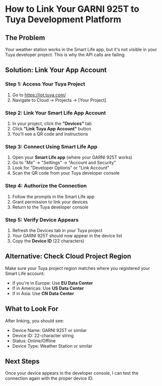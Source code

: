# How to Link Your GARNI 925T to Tuya Development Platform

## The Problem
Your weather station works in the Smart Life app, but it's not visible in your Tuya developer project. This is why the API calls are failing.

## Solution: Link Your App Account

### Step 1: Access Your Tuya Project
1. Go to https://iot.tuya.com/
2. Navigate to Cloud → Projects → [Your Project]

### Step 2: Link Your Smart Life App Account
1. In your project, click the **"Devices"** tab
2. Click **"Link Tuya App Account"** button
3. You'll see a QR code and instructions

### Step 3: Connect Using Smart Life App
1. Open your **Smart Life app** (where your GARNI 925T works)
2. Go to "Me" → "Settings" → "Account and Security" 
3. Look for "Developer Options" or "Link Account"
4. Scan the QR code from your Tuya developer console

### Step 4: Authorize the Connection
1. Follow the prompts in the Smart Life app
2. Grant permission to link your devices
3. Return to the Tuya developer console

### Step 5: Verify Device Appears
1. Refresh the Devices tab in your Tuya project
2. Your GARNI 925T should now appear in the device list
3. Copy the **Device ID** (22 characters)

## Alternative: Check Cloud Project Region
Make sure your Tuya project region matches where you registered your Smart Life account:
- If you're in Europe: Use **EU Data Center**
- If in Americas: Use **US Data Center**  
- If in Asia: Use **CN Data Center**

## What to Look For
After linking, you should see:
- Device Name: GARNI 925T or similar
- Device ID: 22-character string
- Status: Online/Offline
- Device Type: Weather Station or similar

## Next Steps
Once your device appears in the developer console, I can test the connection again with the proper device ID.